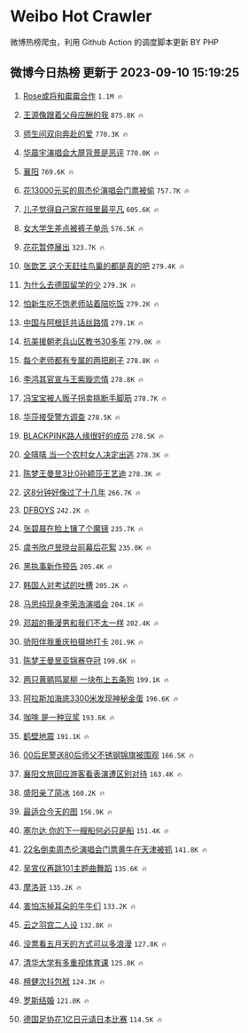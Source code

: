 # Weibo Hot Crawler 



微博热榜爬虫，利用 Github Action 的调度脚本更新 BY PHP 


## 微博今日热榜 更新于 2023-09-10 15:19:25 
1. [Rose或将和霉霉合作](https://s.weibo.com/weibo?q=%23Rose%E6%88%96%E5%B0%86%E5%92%8C%E9%9C%89%E9%9C%89%E5%90%88%E4%BD%9C%23&t=31&band_rank=1&Refer=top) `1.1M 🔥` 

1. [王源像跟着父母应酬的我](https://s.weibo.com/weibo?q=%E7%8E%8B%E6%BA%90%E5%83%8F%E8%B7%9F%E7%9D%80%E7%88%B6%E6%AF%8D%E5%BA%94%E9%85%AC%E7%9A%84%E6%88%91&t=31&band_rank=2&Refer=top) `875.8K 🔥` 

1. [师生间双向奔赴的爱](https://s.weibo.com/weibo?q=%23%E5%B8%88%E7%94%9F%E9%97%B4%E5%8F%8C%E5%90%91%E5%A5%94%E8%B5%B4%E7%9A%84%E7%88%B1%23&t=31&band_rank=3&Refer=top) `770.3K 🔥` 

1. [华晨宇演唱会大屏背景是恶评](https://s.weibo.com/weibo?q=%23%E5%8D%8E%E6%99%A8%E5%AE%87%E6%BC%94%E5%94%B1%E4%BC%9A%E5%A4%A7%E5%B1%8F%E8%83%8C%E6%99%AF%E6%98%AF%E6%81%B6%E8%AF%84%23&t=31&band_rank=4&Refer=top) `770.0K 🔥` 

1. [襄阳](https://s.weibo.com/weibo?q=%E8%A5%84%E9%98%B3&t=31&band_rank=5&Refer=top) `769.6K 🔥` 

1. [花13000元买的周杰伦演唱会门票被偷](https://s.weibo.com/weibo?q=%23%E8%8A%B113000%E5%85%83%E4%B9%B0%E7%9A%84%E5%91%A8%E6%9D%B0%E4%BC%A6%E6%BC%94%E5%94%B1%E4%BC%9A%E9%97%A8%E7%A5%A8%E8%A2%AB%E5%81%B7%23&t=31&band_rank=6&Refer=top) `757.7K 🔥` 

1. [儿子觉得自己家在班里最平凡](https://s.weibo.com/weibo?q=%23%E5%84%BF%E5%AD%90%E8%A7%89%E5%BE%97%E8%87%AA%E5%B7%B1%E5%AE%B6%E5%9C%A8%E7%8F%AD%E9%87%8C%E6%9C%80%E5%B9%B3%E5%87%A1%23&t=31&band_rank=7&Refer=top) `605.6K 🔥` 

1. [女大学生差点被裤子单杀](https://s.weibo.com/weibo?q=%23%E5%A5%B3%E5%A4%A7%E5%AD%A6%E7%94%9F%E5%B7%AE%E7%82%B9%E8%A2%AB%E8%A3%A4%E5%AD%90%E5%8D%95%E6%9D%80%23&t=31&band_rank=8&Refer=top) `576.5K 🔥` 

1. [花花暂停展出](https://s.weibo.com/weibo?q=%23%E8%8A%B1%E8%8A%B1%E6%9A%82%E5%81%9C%E5%B1%95%E5%87%BA%23&t=31&band_rank=9&Refer=top) `323.7K 🔥` 

1. [张歆艺 这个天赶往鸟巢的都是真的吧](https://s.weibo.com/weibo?q=%E5%BC%A0%E6%AD%86%E8%89%BA%20%E8%BF%99%E4%B8%AA%E5%A4%A9%E8%B5%B6%E5%BE%80%E9%B8%9F%E5%B7%A2%E7%9A%84%E9%83%BD%E6%98%AF%E7%9C%9F%E7%9A%84%E5%90%A7&t=31&band_rank=10&Refer=top) `279.4K 🔥` 

1. [为什么去德国留学的少](https://s.weibo.com/weibo?q=%E4%B8%BA%E4%BB%80%E4%B9%88%E5%8E%BB%E5%BE%B7%E5%9B%BD%E7%95%99%E5%AD%A6%E7%9A%84%E5%B0%91&t=31&band_rank=11&Refer=top) `279.3K 🔥` 

1. [怕新生吃不饱老师站着陪吃饭](https://s.weibo.com/weibo?q=%23%E6%80%95%E6%96%B0%E7%94%9F%E5%90%83%E4%B8%8D%E9%A5%B1%E8%80%81%E5%B8%88%E7%AB%99%E7%9D%80%E9%99%AA%E5%90%83%E9%A5%AD%23&t=31&band_rank=12&Refer=top) `279.2K 🔥` 

1. [中国与阿根廷共话丝路情](https://s.weibo.com/weibo?q=%23%E4%B8%AD%E5%9B%BD%E4%B8%8E%E9%98%BF%E6%A0%B9%E5%BB%B7%E5%85%B1%E8%AF%9D%E4%B8%9D%E8%B7%AF%E6%83%85%23&t=31&band_rank=13&Refer=top) `279.1K 🔥` 

1. [抗美援朝老兵山区教书30多年](https://s.weibo.com/weibo?q=%23%E6%8A%97%E7%BE%8E%E6%8F%B4%E6%9C%9D%E8%80%81%E5%85%B5%E5%B1%B1%E5%8C%BA%E6%95%99%E4%B9%A630%E5%A4%9A%E5%B9%B4%23&t=31&band_rank=14&Refer=top) `279.0K 🔥` 

1. [每个老师都有专属的两把刷子](https://s.weibo.com/weibo?q=%23%E6%AF%8F%E4%B8%AA%E8%80%81%E5%B8%88%E9%83%BD%E6%9C%89%E4%B8%93%E5%B1%9E%E7%9A%84%E4%B8%A4%E6%8A%8A%E5%88%B7%E5%AD%90%23&t=31&band_rank=15&Refer=top) `278.8K 🔥` 

1. [李鸿其官宣与王紫璇恋情](https://s.weibo.com/weibo?q=%23%E6%9D%8E%E9%B8%BF%E5%85%B6%E5%AE%98%E5%AE%A3%E4%B8%8E%E7%8E%8B%E7%B4%AB%E7%92%87%E6%81%8B%E6%83%85%23&t=31&band_rank=16&Refer=top) `278.8K 🔥` 

1. [冯宝宝被人贩子拐卖挑断手脚筋](https://s.weibo.com/weibo?q=%23%E5%86%AF%E5%AE%9D%E5%AE%9D%E8%A2%AB%E4%BA%BA%E8%B4%A9%E5%AD%90%E6%8B%90%E5%8D%96%E6%8C%91%E6%96%AD%E6%89%8B%E8%84%9A%E7%AD%8B%23&t=31&band_rank=17&Refer=top) `278.7K 🔥` 

1. [华莎接受警方调查](https://s.weibo.com/weibo?q=%23%E5%8D%8E%E8%8E%8E%E6%8E%A5%E5%8F%97%E8%AD%A6%E6%96%B9%E8%B0%83%E6%9F%A5%23&t=31&band_rank=18&Refer=top) `278.5K 🔥` 

1. [BLACKPINK路人缘很好的成员](https://s.weibo.com/weibo?q=%23BLACKPINK%E8%B7%AF%E4%BA%BA%E7%BC%98%E5%BE%88%E5%A5%BD%E7%9A%84%E6%88%90%E5%91%98%23&t=31&band_rank=19&Refer=top) `278.5K 🔥` 

1. [全嘻嘻 当一个农村女人决定出逃](https://s.weibo.com/weibo?q=%E5%85%A8%E5%98%BB%E5%98%BB%20%E5%BD%93%E4%B8%80%E4%B8%AA%E5%86%9C%E6%9D%91%E5%A5%B3%E4%BA%BA%E5%86%B3%E5%AE%9A%E5%87%BA%E9%80%83&t=31&band_rank=20&Refer=top) `278.3K 🔥` 

1. [陈梦王曼昱3比0孙颖莎王艺迪](https://s.weibo.com/weibo?q=%23%E9%99%88%E6%A2%A6%E7%8E%8B%E6%9B%BC%E6%98%B13%E6%AF%940%E5%AD%99%E9%A2%96%E8%8E%8E%E7%8E%8B%E8%89%BA%E8%BF%AA%23&t=31&band_rank=21&Refer=top) `278.3K 🔥` 

1. [这8分钟好像过了十几年](https://s.weibo.com/weibo?q=%23%E8%BF%998%E5%88%86%E9%92%9F%E5%A5%BD%E5%83%8F%E8%BF%87%E4%BA%86%E5%8D%81%E5%87%A0%E5%B9%B4%23&t=31&band_rank=22&Refer=top) `266.7K 🔥` 

1. [DFBOYS](https://s.weibo.com/weibo?q=DFBOYS&t=31&band_rank=23&Refer=top) `242.2K 🔥` 

1. [张碧晨在脸上镶了个魔镜](https://s.weibo.com/weibo?q=%23%E5%BC%A0%E7%A2%A7%E6%99%A8%E5%9C%A8%E8%84%B8%E4%B8%8A%E9%95%B6%E4%BA%86%E4%B8%AA%E9%AD%94%E9%95%9C%23&t=31&band_rank=24&Refer=top) `235.7K 🔥` 

1. [虞书欣卢昱晓台前幕后花絮](https://s.weibo.com/weibo?q=%23%E8%99%9E%E4%B9%A6%E6%AC%A3%E5%8D%A2%E6%98%B1%E6%99%93%E5%8F%B0%E5%89%8D%E5%B9%95%E5%90%8E%E8%8A%B1%E7%B5%AE%23&t=31&band_rank=25&Refer=top) `235.0K 🔥` 

1. [黑执事新作预告](https://s.weibo.com/weibo?q=%23%E9%BB%91%E6%89%A7%E4%BA%8B%E6%96%B0%E4%BD%9C%E9%A2%84%E5%91%8A%23&t=31&band_rank=26&Refer=top) `205.4K 🔥` 

1. [韩国人对考试的吐槽](https://s.weibo.com/weibo?q=%E9%9F%A9%E5%9B%BD%E4%BA%BA%E5%AF%B9%E8%80%83%E8%AF%95%E7%9A%84%E5%90%90%E6%A7%BD&t=31&band_rank=27&Refer=top) `205.2K 🔥` 

1. [马思纯现身李荣浩演唱会](https://s.weibo.com/weibo?q=%23%E9%A9%AC%E6%80%9D%E7%BA%AF%E7%8E%B0%E8%BA%AB%E6%9D%8E%E8%8D%A3%E6%B5%A9%E6%BC%94%E5%94%B1%E4%BC%9A%23&t=31&band_rank=28&Refer=top) `204.1K 🔥` 

1. [邓超的撕漫男和我们不太一样](https://s.weibo.com/weibo?q=%23%E9%82%93%E8%B6%85%E7%9A%84%E6%92%95%E6%BC%AB%E7%94%B7%E5%92%8C%E6%88%91%E4%BB%AC%E4%B8%8D%E5%A4%AA%E4%B8%80%E6%A0%B7%23&t=31&band_rank=29&Refer=top) `202.4K 🔥` 

1. [骄阳伴我重庆拍摄地打卡](https://s.weibo.com/weibo?q=%E9%AA%84%E9%98%B3%E4%BC%B4%E6%88%91%E9%87%8D%E5%BA%86%E6%8B%8D%E6%91%84%E5%9C%B0%E6%89%93%E5%8D%A1&t=31&band_rank=30&Refer=top) `201.9K 🔥` 

1. [陈梦王曼昱亚锦赛夺冠](https://s.weibo.com/weibo?q=%23%E9%99%88%E6%A2%A6%E7%8E%8B%E6%9B%BC%E6%98%B1%E4%BA%9A%E9%94%A6%E8%B5%9B%E5%A4%BA%E5%86%A0%23&t=31&band_rank=31&Refer=top) `199.6K 🔥` 

1. [两只黄鹂鸣翠柳 一块布上五条狗](https://s.weibo.com/weibo?q=%E4%B8%A4%E5%8F%AA%E9%BB%84%E9%B9%82%E9%B8%A3%E7%BF%A0%E6%9F%B3%20%E4%B8%80%E5%9D%97%E5%B8%83%E4%B8%8A%E4%BA%94%E6%9D%A1%E7%8B%97&t=31&band_rank=32&Refer=top) `199.1K 🔥` 

1. [阿拉斯加海底3300米发现神秘金蛋](https://s.weibo.com/weibo?q=%23%E9%98%BF%E6%8B%89%E6%96%AF%E5%8A%A0%E6%B5%B7%E5%BA%953300%E7%B1%B3%E5%8F%91%E7%8E%B0%E7%A5%9E%E7%A7%98%E9%87%91%E8%9B%8B%23&t=31&band_rank=33&Refer=top) `196.6K 🔥` 

1. [咖啡 是一种豆浆](https://s.weibo.com/weibo?q=%E5%92%96%E5%95%A1%20%E6%98%AF%E4%B8%80%E7%A7%8D%E8%B1%86%E6%B5%86&t=31&band_rank=34&Refer=top) `193.6K 🔥` 

1. [鹤壁地震](https://s.weibo.com/weibo?q=%23%E9%B9%A4%E5%A3%81%E5%9C%B0%E9%9C%87%23&t=31&band_rank=35&Refer=top) `191.1K 🔥` 

1. [00后民警送80后师父不锈钢锦旗被围观](https://s.weibo.com/weibo?q=%2300%E5%90%8E%E6%B0%91%E8%AD%A6%E9%80%8180%E5%90%8E%E5%B8%88%E7%88%B6%E4%B8%8D%E9%94%88%E9%92%A2%E9%94%A6%E6%97%97%E8%A2%AB%E5%9B%B4%E8%A7%82%23&t=31&band_rank=36&Refer=top) `166.5K 🔥` 

1. [襄阳文旅回应游客看表演遭区别对待](https://s.weibo.com/weibo?q=%23%E8%A5%84%E9%98%B3%E6%96%87%E6%97%85%E5%9B%9E%E5%BA%94%E6%B8%B8%E5%AE%A2%E7%9C%8B%E8%A1%A8%E6%BC%94%E9%81%AD%E5%8C%BA%E5%88%AB%E5%AF%B9%E5%BE%85%23&t=31&band_rank=37&Refer=top) `163.4K 🔥` 

1. [盛阳亲了简冰](https://s.weibo.com/weibo?q=%23%E7%9B%9B%E9%98%B3%E4%BA%B2%E4%BA%86%E7%AE%80%E5%86%B0%23&t=31&band_rank=38&Refer=top) `160.2K 🔥` 

1. [最适合今天的图](https://s.weibo.com/weibo?q=%E6%9C%80%E9%80%82%E5%90%88%E4%BB%8A%E5%A4%A9%E7%9A%84%E5%9B%BE&t=31&band_rank=39&Refer=top) `156.9K 🔥` 

1. [塞尔达 你的下一艘船何必只是船](https://s.weibo.com/weibo?q=%E5%A1%9E%E5%B0%94%E8%BE%BE%20%E4%BD%A0%E7%9A%84%E4%B8%8B%E4%B8%80%E8%89%98%E8%88%B9%E4%BD%95%E5%BF%85%E5%8F%AA%E6%98%AF%E8%88%B9&t=31&band_rank=40&Refer=top) `151.4K 🔥` 

1. [22名倒卖周杰伦演唱会门票黄牛在天津被抓](https://s.weibo.com/weibo?q=%2322%E5%90%8D%E5%80%92%E5%8D%96%E5%91%A8%E6%9D%B0%E4%BC%A6%E6%BC%94%E5%94%B1%E4%BC%9A%E9%97%A8%E7%A5%A8%E9%BB%84%E7%89%9B%E5%9C%A8%E5%A4%A9%E6%B4%A5%E8%A2%AB%E6%8A%93%23&t=31&band_rank=41&Refer=top) `141.8K 🔥` 

1. [吴宣仪再跳101主题曲舞蹈](https://s.weibo.com/weibo?q=%23%E5%90%B4%E5%AE%A3%E4%BB%AA%E5%86%8D%E8%B7%B3101%E4%B8%BB%E9%A2%98%E6%9B%B2%E8%88%9E%E8%B9%88%23&t=31&band_rank=42&Refer=top) `135.6K 🔥` 

1. [摩洛哥](https://s.weibo.com/weibo?q=%E6%91%A9%E6%B4%9B%E5%93%A5&t=31&band_rank=43&Refer=top) `135.2K 🔥` 

1. [害怕冻掉耳朵的牛牛们](https://s.weibo.com/weibo?q=%23%E5%AE%B3%E6%80%95%E5%86%BB%E6%8E%89%E8%80%B3%E6%9C%B5%E7%9A%84%E7%89%9B%E7%89%9B%E4%BB%AC%23&t=31&band_rank=44&Refer=top) `133.2K 🔥` 

1. [云之羽宫二人设](https://s.weibo.com/weibo?q=%E4%BA%91%E4%B9%8B%E7%BE%BD%E5%AE%AB%E4%BA%8C%E4%BA%BA%E8%AE%BE&t=31&band_rank=45&Refer=top) `132.8K 🔥` 

1. [没票看五月天的方式可以多浪漫](https://s.weibo.com/weibo?q=%23%E6%B2%A1%E7%A5%A8%E7%9C%8B%E4%BA%94%E6%9C%88%E5%A4%A9%E7%9A%84%E6%96%B9%E5%BC%8F%E5%8F%AF%E4%BB%A5%E5%A4%9A%E6%B5%AA%E6%BC%AB%23&t=31&band_rank=46&Refer=top) `127.8K 🔥` 

1. [清华大学有多重视体育课](https://s.weibo.com/weibo?q=%23%E6%B8%85%E5%8D%8E%E5%A4%A7%E5%AD%A6%E6%9C%89%E5%A4%9A%E9%87%8D%E8%A7%86%E4%BD%93%E8%82%B2%E8%AF%BE%23&t=31&band_rank=47&Refer=top) `125.8K 🔥` 

1. [檀健次抖包袱](https://s.weibo.com/weibo?q=%23%E6%AA%80%E5%81%A5%E6%AC%A1%E6%8A%96%E5%8C%85%E8%A2%B1%23&t=31&band_rank=48&Refer=top) `124.3K 🔥` 

1. [罗斯结婚](https://s.weibo.com/weibo?q=%23%E7%BD%97%E6%96%AF%E7%BB%93%E5%A9%9A%23&t=31&band_rank=49&Refer=top) `121.0K 🔥` 

1. [德国足协花1亿日元请日本比赛](https://s.weibo.com/weibo?q=%23%E5%BE%B7%E5%9B%BD%E8%B6%B3%E5%8D%8F%E8%8A%B11%E4%BA%BF%E6%97%A5%E5%85%83%E8%AF%B7%E6%97%A5%E6%9C%AC%E6%AF%94%E8%B5%9B%23&t=31&band_rank=50&Refer=top) `114.5K 🔥` 

